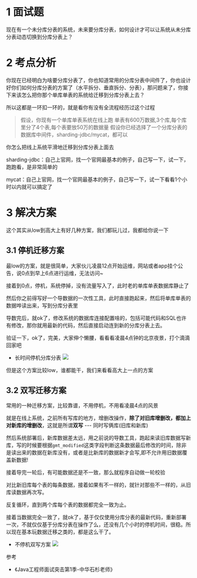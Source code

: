 # 1 面试题

现在有一个未分库分表的系统，未来要分库分表，如何设计才可以让系统从未分库分表动态切换到分库分表上？

# 2 考点分析

你现在已经明白为啥要分库分表了，你也知道常用的分库分表中间件了，你也设计好你们如何分库分表的方案了（水平拆分、垂直拆分、分表），那问题来了，你接下来该怎么把你那个单库单表的系统给迁移到分库分表上去？

所以这都是一环扣一环的，就是看你有没有全流程经历过这个过程

> 假设，你现有一个单库单表系统在线上跑
> 单表有600万数据,3个库,每个库里分了4个表,每个表要放50万的数据量
> 假设你已经选择了一个分库分表的数据库中间件，sharding-jdbc/mycat，都可以

你怎么把线上系统平滑地迁移到分库分表上面去

sharding-jdbc：自己上官网，找一个官网最基本的例子，自己写一下，试一下，跑跑看，是非常简单的

mycat：自己上官网，找一个官网最基本的例子，自己写一下，试一下看看1个小时以内就可以搞定了

# 3 解决方案

这个其实从low到高大上有好几种方案，我们都玩儿过，我都给你说一下

## 3.1 停机迁移方案

最low的方案，就是很简单，大家伙儿凌晨12点开始运维，网站或者app挂个公告，说0点到早上6点进行运维，无法访问~

接着到0点，停机，系统停掉，没有流量写入了，此时老的单库单表数据库静止了

然后你之前得写好一个导数据的一次性工具，此时直接跑起来，然后将单库单表的数据哗读出来，写到分库分表里

导数完后，就ok了，修改系统的数据库连接配置啥的，包括可能代码和SQL也许有修改，那你就用最新的代码，然后直接启动连到新的分库分表上去。

验证一下，ok了，完美，大家伸个懒腰，看看看凌晨4点钟的北京夜景，打个滴滴回家吧

- 长时间停机分库分表
![](https://ask.qcloudimg.com/http-save/1752328/6d2kairty4.png)

但是这个方案比较low，谁都能干，我们来看看高大上一点的方案

## 3.2 双写迁移方案

常用的一种迁移方案，比较靠谱，不用停机，不用看凌晨4点的风景

就是在线上系统，之前所有写库的地方，增删改操作，**除了对旧库增删改，都加上对新库的增删改**，这就是所谓**双写** --- 同时写俩库(旧库和新库)

然后系统部署后，新库数据差太远，用之前说的导数工具，跑起来读旧库数据写新库，写的时候要根据`gmt_modified`这类字段判断这条数据最后修改的时间，除非是读出来的数据在新库没有，或者是比新库的数据新才会写,即不允许用旧数据覆盖新数据!

接着导完一轮后，有可能数据还是不一致，那么就程序自动做一轮校验

对比新旧库每个表的每条数据，接着如果有不一样的，就针对那些不一样的，从旧库读数据再次写。

反复循环，直到两个库每个表的数据都完全一致为止。

接着当数据完全一致了，就ok了，基于仅仅使用分库分表的最新代码，重新部署一次，不就仅仅基于分库分表在操作了么，还没有几个小时的停机时间，很稳。所以现在基本玩数据迁移之类的，都是这么干了。

- 不停机双写方案
![](https://ask.qcloudimg.com/http-save/1752328/8lt8bqddaz.png)


参考
- 《Java工程师面试突击第1季-中华石杉老师》
